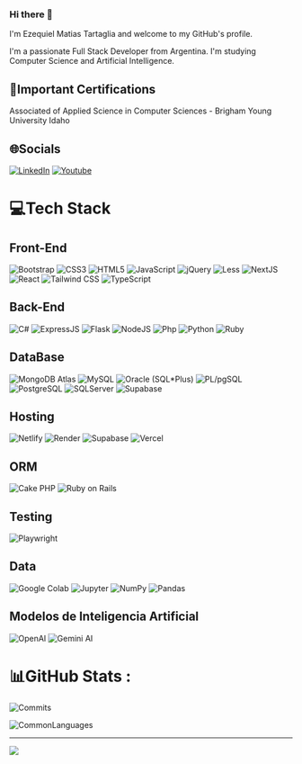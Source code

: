 ### Hi there 👋 

I'm Ezequiel Matias Tartaglia and welcome to my GitHub's profile.

I'm a passionate Full Stack Developer from Argentina. I'm studying Computer Science and Artificial Intelligence.


## 📜Important Certifications

Associated of Applied Science in Computer Sciences - Brigham Young University Idaho

## 🌐Socials
[![LinkedIn](https://img.shields.io/badge/LinkedIn-%230077B5.svg?logo=linkedin&logoColor=white)](https://www.linkedin.com/in/ezequieltartaglia/)
[![Youtube](https://img.shields.io/badge/Youtube-%23E34F26.svg?logo=youtube&logoColor=white)](https://www.youtube.com/@ez-tech)

# 💻Tech Stack

## Front-End

![Bootstrap](https://img.shields.io/badge/Bootstrap-%23563D7C?logo=Bootstrap&logoColor=white) ![CSS3](https://img.shields.io/badge/Css3-%231572B6?logo=Css3&logoColor=white) ![HTML5](https://img.shields.io/badge/Html5-%23E34F26?logo=Html5&logoColor=white) ![JavaScript](https://img.shields.io/badge/Javascript-%23323330?logo=Javascript&logoColor=%23F7DF1E) ![jQuery](https://img.shields.io/badge/JQuery-%230769AD?logo=JQuery&logoColor=white) ![Less](https://img.shields.io/badge/Less-%23E34F26?logo=Less&logoColor=white) ![NextJS](https://img.shields.io/badge/Next.js-%2320232a?logo=Next.js&logoColor=white) ![React](https://img.shields.io/badge/React-%2320232a?logo=React&logoColor=%2361DAFB) ![Tailwind CSS](https://img.shields.io/badge/-Tailwind%20CSS-38B2AC?logo=tailwind-css&logoColor=white) ![TypeScript](https://img.shields.io/badge/Typescript-%23323330?logo=Typescript&logoColor=#007ACC)

## Back-End

![C#](https://img.shields.io/badge/CSharp-%2300f?logo=CSharp&logoColor=white) ![ExpressJS](https://img.shields.io/badge/Express.js-%2320232a?logo=express&logoColor=6DA55F) ![Flask](https://img.shields.io/badge/Flask-6DA55F?logo=flask&logoColor=black) ![NodeJS](https://img.shields.io/badge/Node.js-6DA55F?logo=Node.js&logoColor=white) ![Php](https://img.shields.io/badge/Php-%23563D7C?logo=php&logoColor=white) ![Python](https://img.shields.io/badge/Python-3670A0?logo=Python&logoColor=ffdd54) ![Ruby](https://img.shields.io/badge/Ruby-%23CC0000?logo=Ruby&logoColor=white)

## DataBase

![MongoDB Atlas](https://img.shields.io/badge/MongoDB%20Atlas-%2305A246?logo=MongoDB&logoColor=white) ![MySQL](https://img.shields.io/badge/Mysql-%2300f?logo=Mysql&logoColor=white) ![Oracle (SQL*Plus)](https://img.shields.io/badge/Oracle(SQL*Plus)-grey?logo=Oracle&logoColor=red) ![PL/pgSQL](https://img.shields.io/badge/PL/pgSQL-%230769AD?logo=PostgreSQL&logoColor=white) ![PostgreSQL](https://img.shields.io/badge/PostgreSQL-%230769AD?logo=PostgreSQL&logoColor=white) ![SQLServer](https://img.shields.io/badge/Microsoft%20SQL%20Server-grey?logo=Microsoft%20SQL%20Server&logoColor=white) ![Supabase](https://img.shields.io/badge/supabase-%2320232a?logo=supabase&logoColor=6DA55F)

## Hosting

![Netlify](https://img.shields.io/badge/netlify-%2300C7B7?logo=netlify&logoColor=white) ![Render](https://img.shields.io/badge/Render-%2300B9F1?logo=Render&logoColor=white) ![Supabase](https://img.shields.io/badge/supabase-%2320232a?logo=supabase&logoColor=6DA55F) ![Vercel](https://img.shields.io/badge/vercel-%2320232a?logo=vercel&logoColor=white)

## ORM

![Cake PHP](https://img.shields.io/badge/Cake%20PHP-%23563D7C?logo=cakephp&logoColor=white) ![Ruby on Rails](https://img.shields.io/badge/Ruby%20on%20Rails-%23CC0000?logo=Ruby-on-Rails&logoColor=white)

## Testing

![Playwright](https://img.shields.io/badge/Playwright-%231e1e1e?logo=playwright&logoColor=white)

## Data

![Google Colab](https://img.shields.io/badge/Google%20Colab-%23323330?logo=Google%20Colab&logoColor=%23E34F26) ![Jupyter](https://img.shields.io/badge/Jupyter-%23323330?logo=Jupyter&logoColor=%23E34F26) ![NumPy](https://img.shields.io/badge/Numpy-%23013243?logo=Numpy&logoColor=white) ![Pandas](https://img.shields.io/badge/Pandas-%23150458?logo=Pandas&logoColor=white)


## Modelos de Inteligencia Artificial

![OpenAI](https://img.shields.io/badge/OpenAI-%2320232a?logo=openai&logoColor=6DA55F) ![Gemini AI](https://img.shields.io/badge/Gemini%20AI-%2320232a?logo=google&logoColor=white)

# 📊GitHub Stats :
![Commits](https://github-readme-streak-stats.herokuapp.com/?user=EzequielTartaglia&theme=radical&hide_border=false) 

![CommonLanguages](https://github-readme-stats.vercel.app/api/top-langs/?username=EzequielTartaglia&theme=radical&hide_border=false&include_all_commits=true&count_private=true&layout=compact)

---
[![](https://visitcount.itsvg.in/api?id=EzequielTartaglia&icon=0&color=0)](https://visitcount.itsvg.in)
